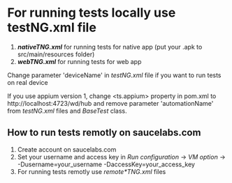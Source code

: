 # For running tests locally use testNG.xml file

1. **_nativeTNG.xml_** for running tests for native app (put your .apk to src/main/resources folder)
2. **_webTNG.xml_** for running tests for web app

Change parameter 'deviceName' in _testNG.xml_ file if you want to run tests on real device

If you use appium version 1, change <ts.appium> property in pom.xml to http://localhost:4723/wd/hub and remove parameter 'automationName' from _testNG.xml_ files and _BaseTest_ class.

## How to run tests remotly on saucelabs.com

1. Create account on saucelabs.com
2. Set your username and access key in _Run configuration_ -> _VM option_ -> -Dusername=your_username -DaccessKey=your_access_key
3. For running tests remotly use _remote*TNG.xml_ files
